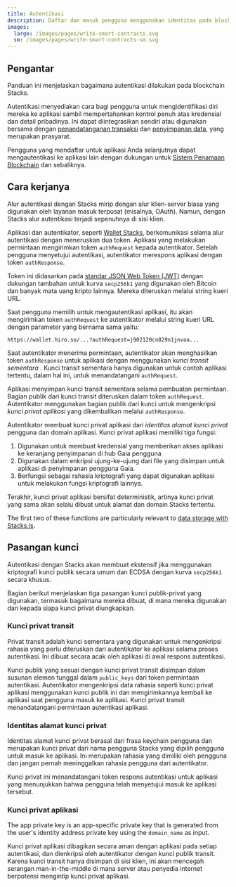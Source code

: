 ```yaml
---
title: Autentikasi
description: Daftar dan masuk pengguna menggunakan identitas pada blockchain Stacks
images:
  large: /images/pages/write-smart-contracts.svg
  sm: /images/pages/write-smart-contracts-sm.svg
---
```


## Pengantar

Panduan ini menjelaskan bagaimana autentikasi dilakukan pada blockchain Stacks.

Autentikasi menyediakan cara bagi pengguna untuk mengidentifikasi diri mereka ke aplikasi sambil mempertahankan kontrol penuh atas kredensial dan detail pribadinya. Ini dapat diintegrasikan sendiri atau digunakan bersama dengan [penandatanganan transaksi](https://docs.hiro.so/get-started/transactions#signature-and-verification) dan [penyimpanan data](https://docs.stacks.co/gaia/overview), yang merupakan prasyarat.

Pengguna yang mendaftar untuk aplikasi Anda selanjutnya dapat mengautentikasi ke aplikasi lain dengan dukungan untuk [Sistem Penamaan Blockchain](/build-apps/references/bns) dan sebaliknya.

## Cara kerjanya

Alur autentikasi dengan Stacks mirip dengan alur klien-server biasa yang digunakan oleh layanan masuk terpusat (misalnya, OAuth). Namun, dengan Stacks alur autentikasi terjadi sepenuhnya di sisi klien.

Aplikasi dan autentikator, seperti [Wallet Stacks](https://www.hiro.so/wallet/install-web), berkomunikasi selama alur autentikasi dengan meneruskan dua token. Aplikasi yang melakukan permintaan mengirimkan token `authRequest` kepada autentikator. Setelah pengguna menyetujui autentikasi, autentikator merespons aplikasi dengan token `authResponse`.

Token ini didasarkan pada [standar JSON Web Token (JWT)](https://tools.ietf.org/html/rfc7519) dengan dukungan tambahan untuk kurva `secp256k1` yang digunakan oleh Bitcoin dan banyak mata uang kripto lainnya. Mereka diteruskan melalui string kueri URL.

Saat pengguna memilih untuk mengautentikasi aplikasi, itu akan mengirimkan token `authRequest` ke autentikator melalui string kueri URL dengan parameter yang bernama sama yaitu:

`https://wallet.hiro.so/...?authRequest=j902120cn829n1jnvoa...`

Saat autentikator menerima permintaan, autentikator akan menghasilkan token `authResponse` untuk aplikasi dengan menggunakan _kunci transit sementara_ . Kunci transit sementara hanya digunakan untuk contoh aplikasi tertentu, dalam hal ini, untuk menandatangani `authRequest`.

Aplikasi menyimpan kunci transit sementara selama pembuatan permintaan. Bagian publik dari kunci transit diteruskan dalam token `authRequest`. Autentikator menggunakan bagian publik dari kunci untuk mengenkripsi _kunci privat aplikasi_ yang dikembalikan melalui `authResponse`.

Autentikator membuat kunci privat aplikasi dari _identitas alamat kunci privat_ pengguna dan domain aplikasi. Kunci privat aplikasi memiliki tiga fungsi:

1. Digunakan untuk membuat kredensial yang memberikan akses aplikasi ke keranjang penyimpanan di hub Gaia pengguna
2. Digunakan dalam enkripsi ujung-ke-ujung dari file yang disimpan untuk aplikasi di penyimpanan pengguna Gaia.
3. Berfungsi sebagai rahasia kriptografi yang dapat digunakan aplikasi untuk melakukan fungsi kriptografi lainnya.

Terakhir, kunci privat aplikasi bersifat deterministik, artinya kunci privat yang sama akan selalu dibuat untuk alamat dan domain Stacks tertentu.

The first two of these functions are particularly relevant to [data storage with Stacks.js](https://docs.stacks.co/build-apps/references/gaia).

## Pasangan kunci

Autentikasi dengan Stacks akan membuat ekstensif jika menggunakan kriptografi kunci publik secara umum dan ECDSA dengan kurva `secp256k1` secara khusus.

Bagian berikut menjelaskan tiga pasangan kunci publik-privat yang digunakan, termasuk bagaimana mereka dibuat, di mana mereka digunakan dan kepada siapa kunci privat diungkapkan.

### Kunci privat transit

Privat transit adalah kunci sementara yang digunakan untuk mengenkripsi rahasia yang perlu diteruskan dari autentikator ke aplikasi selama proses autentikasi. Ini dibuat secara acak oleh aplikasi di awal respons autentikasi.

Kunci publik yang sesuai dengan kunci privat transit disimpan dalam susunan elemen tunggal dalam `public_keys` dari token permintaan autentikasi. Autentikator mengenkripsi data rahasia seperti kunci privat aplikasi menggunakan kunci publik ini dan mengirimkannya kembali ke aplikasi saat pengguna masuk ke aplikasi. Kunci privat transit menandatangani permintaan autentikasi aplikasi.

### Identitas alamat kunci privat

Identitas alamat kunci privat berasal dari frasa keychain pengguna dan merupakan kunci privat dari nama pengguna Stacks yang dipilih pengguna untuk masuk ke aplikasi. Ini merupakan rahasia yang dimiliki oleh pengguna dan jangan pernah meninggalkan rahasia pengguna dari autentikator.

Kunci privat ini menandatangani token respons autentikasi untuk aplikasi yang menunjukkan bahwa pengguna telah menyetujui masuk ke aplikasi tersebut.

### Kunci privat aplikasi

The app private key is an app-specific private key that is generated from the user's identity address private key using the `domain_name` as input.

Kunci privat aplikasi dibagikan secara aman dengan aplikasi pada setiap autentikasi, dan dienkripsi oleh autentikator dengan kunci publik transit. Karena kunci transit hanya disimpan di sisi klien, ini akan mencegah serangan man-in-the-middle di mana server atau penyedia internet berpotensi mengintip kunci privat aplikasi.
